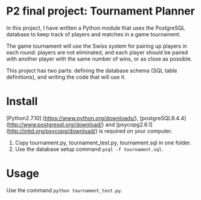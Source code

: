 # P2 final project: Tournament Planner
In this project, I have written a Python module that uses the PostgreSQL database to keep track of players and matches 
in a game tournament.

The game tournament will use the Swiss system for pairing up players in each round: players are not eliminated, 
and each player should be paired with another player with the same number of wins, or as close as possible.

This project has two parts: defining the database schema (SQL table definitions), and writing the code that will use it.

# Install
[Python2.7.10] (https://www.python.org/downloads/), [postgreSQL9.4.4] (http://www.postgresql.org/download/)
 and [psycopg2.6.1] (http://initd.org/psycopg/download/) is required on your computer.

1. Copy tournament.py, tournament_test.py, tournament.sql in one folder.
2. Use the database setup command `psql -f tournament.sql`.

# Usage
Use the command `python tournament_test.py`.
